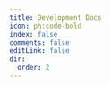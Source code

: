 ```yaml
---
title: Development Docs
icon: ph:code-bold
index: false
comments: false
editLink: false
dir:
  order: 2
---
```


<Catalog base='/en-us/develop/' />
